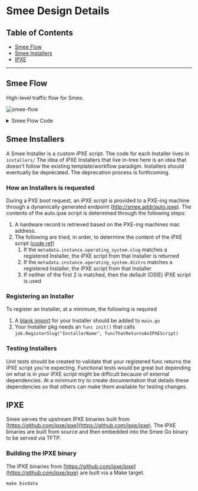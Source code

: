 # Smee Design Details

## Table of Contents

- [Smee Flow](#Smee-Flow)
- [Smee Installers](#Smee-Installers)
- [IPXE](#IPXE)

---

## Smee Flow

High-level traffic flow for Smee.

![smee-flow](smee-flow.png)

<details>
  <summary>Smee Flow Code</summary>

Copy and paste the code below into [https://www.websequencediagrams.com](https://www.websequencediagrams.com) to modify

```flow
title Smee Flow
# DHCP
note over Machine: DHCP start
Machine->Smee: 1. DHCP Discover
Smee->Tink: 2. Get Hardware data from MAC
Tink->Smee: 3. Send Hardware data
Smee->Machine: 4. DHCP Offer
Machine->Smee: 5. DHCP Request
Smee->Tink: 6. Get Hardware data from MAC
Tink->Smee: 7. Send Hardware data
Smee->Machine: 8. DHCP Ack
note over Machine: DHCP end

# TFTP
note over Machine: TFTP start
Machine->Smee: 9. TFTP Get ipxe binary
Smee->Tink: 10. Get Hardware data from IP
Tink->Smee: 11. Send Hardware data
Smee->Machine: 12. Send ipxe binary
note over Machine: TFTP end

# DHCP
note over Machine: DHCP start
Machine->Smee: 13. DHCP Discover
Smee->Tink: 14. Get Hardware data from MAC
Tink->Smee: 15. Send Hardware data
Smee->Machine: 16. DHCP Offer
Machine->Smee: 17. DHCP Request
Smee->Tink: 18. Get Hardware data from MAC
Tink->Smee: 19. Send Hardware data
Smee->Machine: 20. DHCP Ack
note over Machine: DHCP end

# HTTP
note over Machine: HTTP start
Machine->Smee: 21. HTTP Get ipxe script
Smee->Tink: 22. Get Hardware data from IP
Tink->Smee: 23. Send Hardware data
Smee->Machine: 24. Send ipxe script
note over Machine: HTTP start

```

</details>

## Smee Installers

A Smee Installer is a custom iPXE script.
The code for each Installer lives in `installers/`
The idea of iPXE Installers that live in-tree here is an idea that doesn't follow the existing template/workflow paradigm.
Installers should eventually be deprecated.
The deprecation process is forthcoming.

### How an Installers is requested

During a PXE boot request, an iPXE script is provided to a PXE-ing machine through a dynamically generated endpoint (http://smee.addr/auto.ipxe).
The contents of the auto.ipxe script is determined through the following steps:

1. A hardware record is retrieved based on the PXE-ing machines mac address.
2. The following are tried, in order, to determine the content of the iPXE script ([code ref](https://github.com/mvellasco/smee/blob/b2f4d15f9b55806f4636003948ed95975e1d475e/job/ipxe.go#L71))
   1. If the `metadata.instance.operating_system.slug` matches a registered Installer, the iPXE script from that Installer is returned
   2. If the `metadata.instance.operating_system.distro` matches a registered Installer, the iPXE script from that Installer
   3. If neither of the first 2 is matched, then the default (OSIE) iPXE script is used

### Registering an Installer

To register an Installer, at a minimum, the following is required

1. A [blank import](https://github.com/golang/go/wiki/CodeReviewComments#import-blank) for your Installer should be added to `main.go`
2. Your Installer pkg needs an `func init()` that calls `job.RegisterSlug("InstallerName", funcThatReturnsAnIPXEScript)`

### Testing Installers

Unit tests should be created to validate that your registered func returns the iPXE script you're expecting.
Functional tests would be great but depending on what is in your iPXE script might be difficult because of external dependencies.
At a minimum try to create documentation that details these dependencies so that others can make them available for testing changes.

## IPXE

Smee serves the upstream IPXE binaries built from [https://github.com/ipxe/ipxe](https://github.com/ipxe/ipxe).
The IPXE binaries are built from source and then embedded into the Smee Go binary to be served via TFTP.

### Building the IPXE binary

The IPXE binaries from [https://github.com/ipxe/ipxe](https://github.com/ipxe/ipxe) are built via a Make target.

```make
make bindata
```
